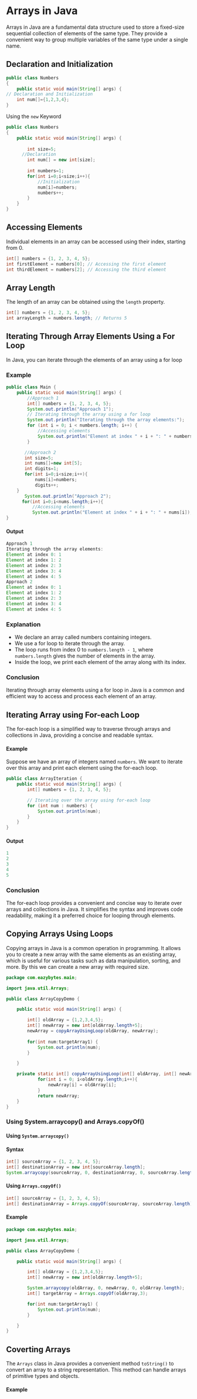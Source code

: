 # Arrays in Java
Arrays in Java are a fundamental data structure used to store a fixed-size sequential collection of elements of the same type. They provide a convenient way to group multiple variables of the same type under a single name.
## Declaration and Initialization
```java
public class Numbers
{
	public static void main(String[] args) {
// Declaration and Initialization 
	int num[]={1,2,3,4};	
}
```
Using the `new` Keyword
```java
public class Numbers
{
	public static void main(String[] args) {
	    
	    int size=5;
      //Declaration
	    int num[] = new int[size];
	    
	    int numbers=1;
	    for(int i=0;i<size;i++){
	        //Initialization
	        num[i]=numbers;
	        numbers++;
	    } 
	}
}
```
## Accessing Elements
Individual elements in an array can be accessed using their index, starting from 0.
```java
int[] numbers = {1, 2, 3, 4, 5};
int firstElement = numbers[0]; // Accessing the first element
int thirdElement = numbers[2]; // Accessing the third element
```
## Array Length
The length of an array can be obtained using the `length` property.
```java
int[] numbers = {1, 2, 3, 4, 5};
int arrayLength = numbers.length; // Returns 5
```
##  Iterating Through Array Elements Using a For Loop 
In Java, you can iterate through the elements of an array using a for loop
###  Example
```java
public class Main {
    public static void main(String[] args) {
        //Approach 1
        int[] numbers = {1, 2, 3, 4, 5};
        System.out.println("Approach 1");
        // Iterating through the array using a for loop
        System.out.println("Iterating through the array elements:");
        for (int i = 0; i < numbers.length; i++) {
            //Accessing elements
            System.out.println("Element at index " + i + ": " + numbers[i]);
        }

       //Approach 2
       int size=5;
       int nums[]=new int[5];
       int digits=1;
       for(int i=0;i<size;i++){
           nums[i]=numbers;
           digits++;
    }
       System.out.println("Approach 2");
      for(int i=0;i<nums.length;i++){
          //Accessing elements
          System.out.println("Element at index " + i + ": " + nums[i]); 
} 
```
#### Output
```java
Approach 1
Iterating through the array elements:
Element at index 0: 1
Element at index 1: 2
Element at index 2: 3
Element at index 3: 4
Element at index 4: 5
Approach 2
Element at index 0: 1
Element at index 1: 2
Element at index 2: 3
Element at index 3: 4
Element at index 4: 5
```
### Explanation
- We declare an array called numbers containing integers.
- We use a for loop to iterate through the array.
- The loop runs from index 0 to `numbers.length - 1`, where `numbers.length` gives the number of elements in the array.
- Inside the loop, we print each element of the array along with its index.
### Conclusion
Iterating through array elements using a for loop in Java is a common and efficient way to access and process each element of an array.
## Iterating Array using For-each Loop
The for-each loop is a simplified way to traverse through arrays and collections in Java, providing a concise and readable syntax.
#### Example
Suppose we have an array of integers named `numbers`. We want to iterate over this array and print each element using the for-each loop.

```java
public class ArrayIteration {
    public static void main(String[] args) {
        int[] numbers = {1, 2, 3, 4, 5};

        // Iterating over the array using for-each loop
        for (int num : numbers) {
            System.out.println(num);
        }
    }
}
```
#### Output
```java
1
2
3
4
5
```
### Conclusion
The for-each loop provides a convenient and concise way to iterate over arrays and collections in Java. It simplifies the syntax and improves code readability, making it a preferred choice for looping through elements.
## Copying Arrays Using Loops
Copying arrays in Java is a common operation in programming. It allows you to create a new array with the same elements as an existing array, which is useful for various tasks such as data manipulation, sorting, and more. By this we can create a new array with required size.
```java
package com.eazybytes.main;

import java.util.Arrays;

public class ArrayCopyDemo {

    public static void main(String[] args) {

        int[] oldArray = {1,2,3,4,5};
        int[] newArray = new int[oldArray.length+5];
        newArray = copyArrayUsingLoop(oldArray, newArray);
      
        for(int num:targetArray1) {
            System.out.println(num);
        }

    }

    private static int[] copyArrayUsingLoop(int[] oldArray, int[] newArray) {
            for(int i = 0; i<oldArray.length;i++){
                newArray[i] = oldArray[i];
            }
            return newArray;
    }
}
```
### Using System.arraycopy() and Arrays.copyOf()
#### Using `System.arraycopy()`
#### Syntax
```java
int[] sourceArray = {1, 2, 3, 4, 5};
int[] destinationArray = new int[sourceArray.length];
System.arraycopy(sourceArray, 0, destinationArray, 0, sourceArray.length);
```
#### Using `Arrays.copyOf()`
```java
int[] sourceArray = {1, 2, 3, 4, 5};
int[] destinationArray = Arrays.copyOf(sourceArray, sourceArray.length);
```
#### Example
```java
package com.eazybytes.main;

import java.util.Arrays;

public class ArrayCopyDemo {

    public static void main(String[] args) {

        int[] oldArray = {1,2,3,4,5};
        int[] newArray = new int[oldArray.length+5];

        System.arraycopy(oldArray, 0, newArray, 0, oldArray.length);
        int[] targetArray = Arrays.copyOf(oldArray,3);

        for(int num:targetArray1) {
            System.out.println(num);
        }

    }
}
```
## Coverting Arrays
The `Arrays` class in Java provides a convenient method `toString()` to convert an array to a string representation. This method can handle arrays of primitive types and objects.
#### Example













